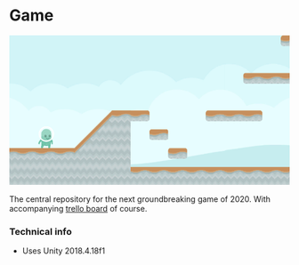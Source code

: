 # Game

![Screenshot](/screenshot.png)

The central repository for the next groundbreaking game of 2020. With accompanying [trello board](https://trello.com/b/YAWo8IqC/game) of course.

### Technical info

* Uses Unity 2018.4.18f1
